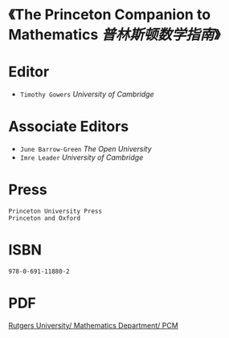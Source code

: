 # 《**The Princeton Companion to Mathematics** *普林斯顿数学指南*》

# Editor
+ `Timothy Gowers` *University of Cambridge*  
# Associate Editors
+ `June Barrow-Green` *The Open University*  
+ `Imre Leader` *University of Cambridge*

# Press
`Princeton University Press`  
`Princeton and Oxford`

# ISBN
`978-0-691-11880-2`

# PDF
[Rutgers University/ Mathematics Department/ PCM](https://sites.math.rutgers.edu/~zeilberg/akherim/PCM.pdf)